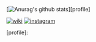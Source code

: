 [![Anurag's github stats][starts]][profile]

[![wiki](https://img.shields.io/badge/R--SCUAD-wiki-brightgreen?style=plactic&logo=wikipedia)](https://github.com/rscuad/wiki/wiki)
[![instagram](https://img.shields.io/badge/R--SCUAD-instagram-ff69b4?style=plactic&logo=instagram)](https://www.instagram.com/rscuad.uad/)

[starts]: https://github-readme-stats.vercel.app/api?username=rscuad&theme=bear&show_icons=true&count_private=false&hide=contribs,issues,prs,stars
[profile]:
<!--
**rscuad/rscuad** is a ✨ _special_ ✨ repository because its `README.md` (this file) appears on your GitHub profile.

Here are some ideas to get you started:

- 🔭 I’m currently working on ...
- 🌱 I’m currently learning ...
- 👯 I’m looking to collaborate on ...
- 🤔 I’m looking for help with ...
- 💬 Ask me about ...
- 📫 How to reach me: ...
- 😄 Pronouns: ...
- ⚡ Fun fact: ...
-->
